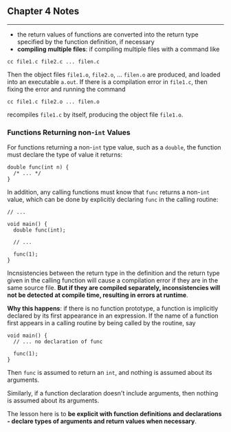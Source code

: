 ## Chapter 4 Notes

---

- the return values of functions are converted into the return type specified by the function definition, if necessary
- **compiling multiple files**: if compiling multiple files with a command like

```
cc file1.c file2.c ... filen.c
```

Then the object files `file1.o`, `file2.o`, ... `filen.o` are produced, and loaded into an executable `a.out`. If there is a compilation error in `file1.c`, then fixing the error and running the command

```
cc file1.c file2.o ... filen.o
```

recompiles `file1.c` by itself, producing the object file `file1.o`.

### Functions Returning non-`int` Values

For functions returning a non-`int` type value, such as a `double`, the function must declare the type of value it returns:

```
double func(int n) {
  /* ... */
}
```

In addition, any calling functions must know that `func` returns a non-`int` value, which can be done by explicitly declaring `func` in the calling routine:

```
// ...

void main() {
  double func(int);

  // ...

  func(1);
}
```

Incnsistencies between the return type in the definition and the return type given in the calling function will cause a compilation error if they are in the same source file. **But if they are compiled separately, inconsistencies will not be detected at compile time, resulting in errors at runtime**.

**Why this happens**: if there is no function prototype, a function is implicitly declared by its first appearance in an expression. If the name of a function first appears in a calling routine by being called by the routine, say

```
void main() {
  // ... no declaration of func

  func(1);
}
```

Then `func` is assumed to return an `int`, and nothing is assumed about its arguments.

Similarly, if a function declaration doesn't include arguments, then nothing is assumed about its arguments.

The lesson here is to **be explicit with function definitions and declarations - declare types of arguments and return values when necessary**.